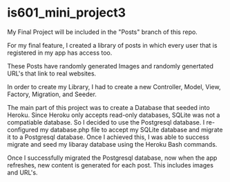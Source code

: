 # is601_mini_project3

My Final Project will be included in the "Posts" branch of this repo.

For my final feature, I created a library of posts in which every user that is registered in my app has access too. 

These Posts have randomly generated Images and randomly genertated URL's that link to real websites.  

In order to create my Library, I had to create a new Controller, Model, View, Factory, Migration, and Seeder.

The main part of this project was to create a Database that seeded into Heroku.  Since Heroku only accepts read-only databases, SQLite was not a compatiable database.  So I decided to use the Postgresql database.  I re-configured my database.php file to accept my SQLite database and migrate it to a Postgresql database.  Once I achieved this, I was able to success migrate and seed my libaray database using the Heroku Bash commands.

Once I successfully migrated the Postgresql database, now when the app refreshes, new content is generated for each post.  This includes images and URL's.
